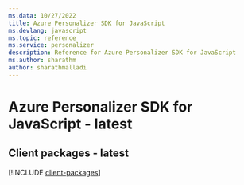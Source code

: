 ```yaml
---
ms.data: 10/27/2022
title: Azure Personalizer SDK for JavaScript
ms.devlang: javascript
ms.topic: reference
ms.service: personalizer
description: Reference for Azure Personalizer SDK for JavaScript
ms.author: sharathm
author: sharathmalladi
---
```

# Azure Personalizer SDK for JavaScript - latest

## Client packages - latest
[!INCLUDE [client-packages](personalizer-client-index.md)]